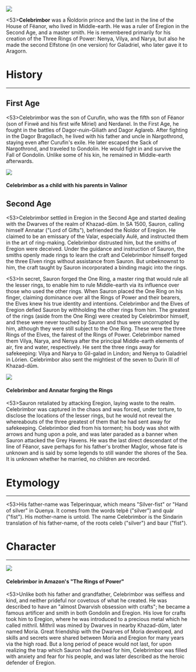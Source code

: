 ![](celebrimbor/1.jpg)

<53>**Celebrimbor** was a Ñoldorin prince and the last in the line of the House of Fëanor, who lived in Middle-earth. He was a ruler of Eregion in the Second Age, and a master smith. He is remembered primarily for his creation of the Three Rings of Power: Nenya, Vilya, and Narya, but also he made the second Elfstone (in one version) for Galadriel, who later gave it to Aragorn.

# History
---

## **First Age**

<53>Celebrimbor was the son of Curufin, who was the fifth son of Fëanor (son of Finwë and his first wife Míriel) and Nerdanel. In the First Age, he fought in the battles of Dagor-nuin-Giliath and Dagor Aglareb. After fighting in the Dagor Bragollach, he lived with his father and uncle in Nargothrond, staying even after Curufin's exile. He later escaped the Sack of Nargothrond, and traveled to Gondolin. He would fight in and survive the Fall of Gondolin. Unlike some of his kin, he remained in Middle-earth afterwards.

![](celebrimbor/2.jpg)

#### Celebrimbor as a child with his parents in Valinor

## **Second Age**

<53>Celebrimbor settled in Eregion in the Second Age and started dealing with the Dwarves of the realm of Khazad-dûm. In SA 1500, Sauron, calling himself Annatar ("Lord of Gifts"), befriended the Ñoldor of Eregion. He claimed to be an emissary of the Valar, especially Aulë, and instructed them in the art of ring-making. Celebrimbor distrusted him, but the smiths of Eregion were deceived. Under the guidance and instruction of Sauron, the smiths openly made rings to learn the craft and Celebrimbor himself forged the three Elven rings without assistance from Sauron. But unbeknownst to him, the craft taught by Sauron incorporated a binding magic into the rings.

<53>In secret, Sauron forged the One Ring, a master ring that would rule all the lesser rings, to enable him to rule Middle-earth via its influence over those who used the other rings. When Sauron placed the One Ring on his finger, claiming dominance over all the Rings of Power and their bearers, the Elves knew his true identity and intentions. Celebrimbor and the Elves of Eregion defied Sauron by withholding the other rings from him. The greatest of the rings (aside from the One Ring) were created by Celebrimbor himself, and these were never touched by Sauron and thus were uncorrupted by him, although they were still subject to the One Ring. These were the three Rings of the Elves, the fairest of the Rings of Power. Celebrimbor named them Vilya, Narya, and Nenya after the principal Middle-earth elements of air, fire and water, respectively. He sent the three rings away for safekeeping: Vilya and Narya to Gil-galad in Lindon; and Nenya to Galadriel in Lórien. Celebrimbor also sent the mightiest of the seven to Durin III of Khazad-dûm.

![](celebrimbor/3.jpg)

#### Celebrimbor and Annatar forging the Rings

<53>Sauron retaliated by attacking Eregion, laying waste to the realm. Celebrimbor was captured in the chaos and was forced, under torture, to disclose the locations of the lesser rings, but he would not reveal the whereabouts of the three greatest of them that he had sent away for safekeeping. Celebrimbor died from his torment; his body was shot with arrows and hung upon a pole, and was later paraded as a banner when Sauron attacked the Grey Havens. He was the last direct descendant of the line of Fëanor, save perhaps for his father's brother Maglor, whose fate is unknown and is said by some legends to still wander the shores of the Sea. It is unknown whether he married, no children are recorded.

# Etymology

---

<53>His father-name was Telperinquar, which means "Silver-fist" or "Hand of silver" in Quenya. It comes from the words telpë ("silver") and quár ("fist"). His mother-name is untold. The name Celebrimbor is the Sindarin translation of his father-name, of the roots celeb ("silver") and baur ("fist").

# Character

---

![](celebrimbor/4.jpg)

#### Celebrimbor in Amazon's "The Rings of Power"

<53>Unlike both his father and grandfather, Celebrimbor was selfless and kind, and neither prideful nor covetous of what he created. He was described to have an "almost Dwarvish obsession with crafts"; he became a famous artificer and smith in both Gondolin and Eregion. His love for crafts took him to Eregion, where he was introduced to a precious metal which he called mithril. Mithril was mined by Dwarves in nearby Khazad-dûm, later named Moria. Great friendship with the Dwarves of Moria developed, and skills and secrets were shared between Moria and Eregion for many years via the high road. But a long period of peace would not last, for upon realizing the trap which Sauron had devised for him, Celebrimbor was filled with anxiety and fear for his people, and was later described as the heroic defender of Eregion.
